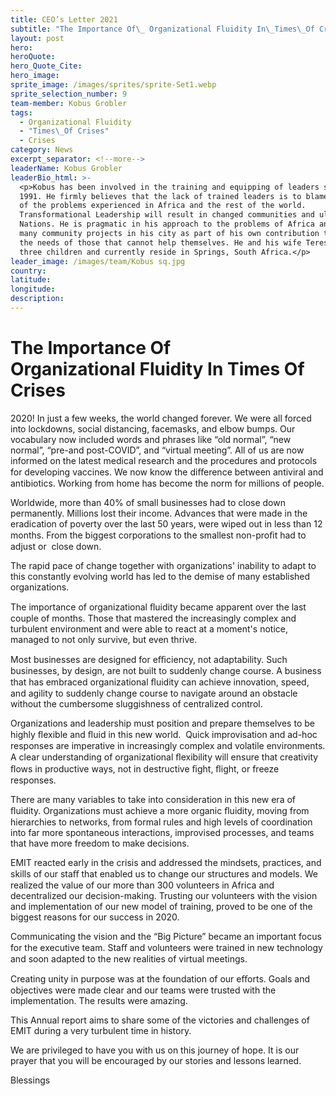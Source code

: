 ```yaml
---
title: CEO’s Letter 2021
subtitle: "The Importance Of\_ Organizational Fluidity In\_Times\_Of Crises"
layout: post
hero:
heroQuote:
hero_Quote_Cite:
hero_image:
sprite_image: /images/sprites/sprite-Set1.webp
sprite_selection_number: 9
team-member: Kobus Grobler
tags:
  - Organizational Fluidity
  - "Times\_Of Crises"
  - Crises
category: News
excerpt_separator: <!--more-->
leaderName: Kobus Grobler
leaderBio_html: >-
  <p>Kobus has been involved in the training and equipping of leaders since
  1991. He firmly believes that the lack of trained leaders is to blame for many
  of the problems experienced in Africa and the rest of the world.
  Transformational Leadership will result in changed communities and ultimately
  Nations. He is pragmatic in his approach to the problems of Africa and leads
  many community projects in his city as part of his own contribution to address
  the needs of those that cannot help themselves. He and his wife Teresa have
  three children and currently reside in Springs, South Africa.</p>
leader_image: /images/team/Kobus sq.jpg
country:
latitude:
longitude:
description:
---
```

# The Importance Of&nbsp;<br>Organizational Fluidity In Times Of Crises

2020\! In just a few weeks, the world changed forever. We were all forced into lockdowns, social distancing, facemasks, and elbow bumps. Our vocabulary now included words and phrases like “old normal”, “new normal”, “pre-and post-COVID”, and “virtual meeting”. All of us are now informed on the latest medical research and the procedures and protocols for developing vaccines. We now know the diﬀerence between antiviral and antibiotics. Working from home has become the norm for millions of people.

Worldwide, more than 40% of small businesses had to close down permanently. Millions lost their income. Advances that were made in the eradication of poverty over the last 50 years, were wiped out in less than 12 months. From the biggest corporations to the smallest non-proﬁt had to adjust or &nbsp;close down.

The rapid pace of change together with organizations' inability to adapt to this constantly evolving world has led to the demise of many established organizations.

The importance of organizational ﬂuidity became apparent over the last couple of months. Those that mastered the increasingly complex and turbulent environment and were able to react at a moment's notice, managed to not only survive, but even thrive.&nbsp;

Most businesses are designed for eﬃciency, not adaptability. Such businesses, by design, are not built to suddenly change course. A business that has embraced organizational ﬂuidity can achieve innovation, speed, and agility to suddenly change course to navigate around an obstacle without the cumbersome sluggishness of centralized control.&nbsp;

Organizations and leadership must position and prepare themselves to be highly ﬂexible and ﬂuid in this new world. &nbsp;Quick improvisation and ad-hoc responses are imperative in increasingly complex and volatile environments. A clear understanding of organizational ﬂexibility will ensure that creativity ﬂows in productive ways, not in destructive ﬁght, ﬂight, or freeze responses.

There are many variables to take into consideration in this new era of ﬂuidity. Organizations must achieve a more organic ﬂuidity, moving from hierarchies to networks, from formal rules and high levels of coordination into far more spontaneous interactions, improvised processes, and teams that have more freedom to make decisions.

EMIT reacted early in the crisis and addressed the mindsets, practices, and skills of our staﬀ that enabled us to change our structures and models. We realized the value of our more than 300 volunteers in Africa and decentralized our decision-making. Trusting our volunteers with the vision and implementation of our new model of training, proved to be one of the biggest reasons for our success in 2020.

Communicating the vision and the “Big Picture” became an important focus for the executive team. Staﬀ and volunteers were trained in new technology and soon adapted to the new realities of virtual meetings.&nbsp;

Creating unity in purpose was at the foundation of our eﬀorts. Goals and objectives were made clear and our teams were trusted with the implementation. The results were amazing.&nbsp;

This Annual report aims to share some of the victories and challenges of EMIT during a very turbulent time in history.&nbsp;

We are privileged to have you with us on this journey of hope. It is our prayer that you will be encouraged by our stories and lessons learned.&nbsp;

Blessings
